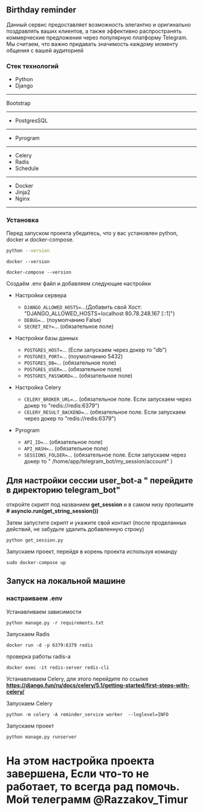 ## Birthday reminder

Данный сервис предоставляет возможность элегантно и оригинально поздравлять ваших клиентов, а также эффективно
распространять коммерческие предложения через популярную платформу Telegram. Мы считаем, что важно придавать
значимость каждому моменту общения с вашей аудиторией

### Стек технологий

- Python
- Django
- - ---------------
Bootstrap
- ---------------

- PostgresSQL

- - ---------------

- Pyrogram

- - ---------------

- Celery
- Radis
- Schedule

- - ---------------

- Docker
- Jinja2
- Nginx

---

### Установка

Перед запуском проекта убедитесь, что у вас установлен python, docker и docker-compose.

```bash
python --version
```

```
docker --version
```

```
docker-compose --version
```

Создаём .env файл и добавляем следующие настройки

- Настройки сервера
    - `DJANGO_ALLOWED_HOSTS=`...(Добавить свой Хост: "DJANGO_ALLOWED_HOSTS=localhost 80.78.248.167 [::1]")
    - `DEBUG=`... (поумолчанию False)
    - `SECRET_KEY=`... (обязательное поле)

- Настройки базы данных
    - `POSTGRES_HOST=`... (Если запускаем через докер то "db")
    - `POSTGRES_PORT=`... (поумолчанию 5432)
    - `POSTGRES_DB=`... (обязательное поле)
    - `POSTGRES_USER=`... (обязательное поле)
    - `POSTGRES_PASSWORD=`... (обязательное поле)

- Настройка Celery
    - `CELERY_BROKER_URL=`... (обязательное поле. Если запускаем через докер то "redis://redis:6379")
    - `CELERY_RESULT_BACKEND=`... (обязательное поле. Если запускаем через докер то "redis://redis:6379")


- Pyrogram
    - `API_ID=`... (обязательное поле)
    - `API_HASH=`... (обязательное поле)
    - `SESSIONS_FOLDER=`... (обязательное поле. Если запускаем через докер то "
      /home/app/telegram_bot/my_session/account"
      )

## Для настройки сессии user_bot-a " перейдите в директорию telegram_bot"

откройте скрипт под названием **get_session** и в самом низу пропишите **# asyncio.run(get_string_session())**

Затем запустите скрипт и укажите свой контакт (после проделанных действий, не забудьте удалить добавленную
строку)

```
python get_session.py
```

Запускаем проект, перейдя в корень проекта используя команду

```
sudo docker-compose up
```

## Запуск на локальной машине

### настраиваем .env

Устанавливаем зависимости

```
python manage.py -r requirements.txt
```

Запускаем Radis

```
docker run -d -p 6379:6379 redis
```

проверка работы radis-a

```
docker exec -it redis-server redis-cli
```

Устанавливаем Celery, для этого перейдите по ссылке
**https://django.fun/ru/docs/celery/5.1/getting-started/first-steps-with-celery/**

Запускаем Celery

```
python -m celery -A reminder_service worker  --loglevel=INFO

```

Запускаем проект

```
python manage.py runserver 
```

# На этом настройка проекта завершена, Если что-то не работает, то всегда рад помочь. Мой телеграмм @Razzakov_Timur
